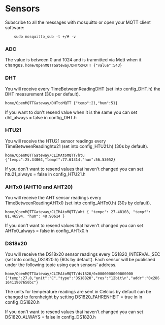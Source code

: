 # Sensors
Subscribe to all the messages with mosquitto or open your MQTT client software:

`    sudo mosquitto_sub -t +/# -v`

### ADC
The value is between 0 and 1024 and is tranmitted via Mqtt when it changes.
`home/OpenMQTTGateway/DHTtoMQTT {"value":543}`

### DHT
You will receive every TimeBetweenReadingDHT (set into config_DHT.h) the DHT measurement (30s per default).

`home/OpenMQTTGateway/DHTtoMQTT {"temp":21,"hum":51}`

If you want to don't resend value when it is the same you can set dht_always = false in config_DHT.h

### HTU21
You will receive the HTU21 sensor readings every TimeBetweenReadinghtu21 (set into config_HTU21.h) (30s by default).

`home/OpenMQTTGateway/CLIMAtoMQTT/htu {"tempc":25.34064,"tempf":77.61314,"hum":56.53052}`

If you don't want to resend values that haven't changed you can set htu21_always = false in config_HTU21.h

### AHTx0 (AHT10 and AHT20)
You will receive the AHT sensor readings every TimeBetweenReadingAHTx0 (set into config_AHTx0.h) (30s by default).

`home/OpenMQTTGateway/CLIMAtoMQTT/aht { "tempc": 27.48108, "tempf": 81.46594, "hum": 48.90614 }`

If you don't want to resend values that haven't changed you can set AHTx0_always = false in config_AHTx0.h

### DS18x20
You will receive the DS18x20 sensor readings every DS1820_INTERVAL_SEC (set into config_DS1820.h) (60s by default).
Each sensor will be published under the following topic using each sensors' address.

`home/OpenMQTTGateway/CLIMAtoMQTT/ds1820/0x0000000000000000 {"temp":27.8,"unit":"C","type":"DS18B20","res":"12bit\n","addr":"0x28616411907650bc"}`

The units for temperature readings are sent in Celcius by default can be changed to ferenheight by setting DS1820_FAHRENHEIT = true in in config_DS1820.h

If you don't want to resend values that haven't changed you can set DS1820_ALWAYS = false in config_DS1820.h